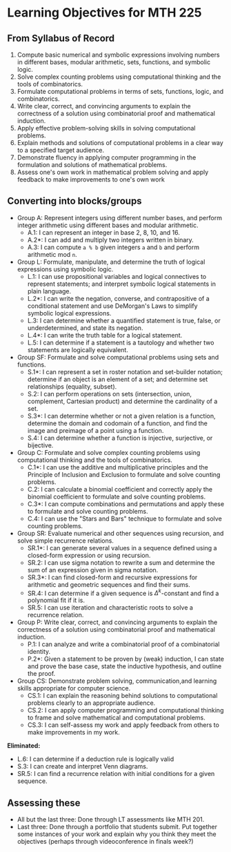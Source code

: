 # Learning Objectives for MTH 225

## From Syllabus of Record

1. Compute basic numerical and symbolic expressions involving numbers in different bases, modular arithmetic, sets, functions, and symbolic logic.
2. Solve complex counting problems using computational thinking and the tools of combinatorics.
3. Formulate computational problems in terms of sets, functions, logic, and combinatorics.
4. Write clear, correct, and convincing arguments to explain the correctness of a solution using combinatorial proof and mathematical induction.
5. Apply effective problem-solving skills in solving computational problems.
6. Explain methods and solutions of computational problems in a clear way to a specified target audience.
7. Demonstrate fluency in applying computer programming in the formulation and solutions of mathematical problems.
8. Assess one's own work in mathematical problem solving and apply feedback to make improvements to one's own work

## Converting into blocks/groups

+ Group A: Represent integers using different number bases, and perform integer arithmetic using different bases and modular arithmetic. 
  + A.1: I can represent an integer in base 2, 8, 10, and 16. 
  + A.2*: I can add and multiply two integers written in binary. 
  + A.3: I can compute `a % b` given integers `a` and `b` and perform arithmetic mod `n`.  
+ Group L: Formulate, manipulate, and determine the truth of logical expressions using symbolic logic. 
  + L.1: I can use propositional variables and logical connectives to represent statements; and interpret symbolic logical statements in plain language. 
  + L.2*: I can write the negation, converse, and contrapositive of a conditional statement and use DeMorgan's Laws to simplify symbolic logical expressions. 
  + L.3: I can determine whether a quantified statement is true, false, or underdetermined, and state its negation. 
  + L.4*: I can write the truth table for a logical statement.
  + L.5: I can determine if a statement is a tautology and whether two statements are logically equivalent. 
+ Group SF: Formulate and solve computational problems using sets and functions. 
  + S.1*: I can represent a set in roster notation and set-builder notation; determine if an object is an element of a set; and determine set relationships (equality, subset). 
  + S.2: I can perform operations on sets (intersection, union, complement, Cartesian product) and determine the cardinality of a set. 
  + S.3*: I can determine whether or not a given relation is a function, determine the domain and codomain of a function, and find the image and preimage of a point using a function. 
  + S.4: I can determine whether a function is injective, surjective, or bijective. 
+ Group C: Formulate and solve complex counting problems using computational thinking and the tools of combinatorics. 
  + C.1*: I can use the additive and multiplicative principles and the Principle of Inclusion and Exclusion to formulate and solve counting problems. 
  + C.2: I can calculate a binomial coefficient and correctly apply the binomial coefficient to formulate and solve counting problems. 
  + C.3*: I can compute combinations and permutations and apply these to formulate and solve counting problems. 
  + C.4: I can use the "Stars and Bars" technique to formulate and solve counting problems. 
+ Group SR: Evaluate numerical and other sequences using recursion, and solve simple recurrence relations. 
  + SR.1*: I can generate several values in a sequence defined using a closed-form expression or using recursion. 
  + SR.2: I can use sigma notation to rewrite a sum and determine the sum of an expression given in sigma notation. 
  + SR.3*: I can find closed-form and recursive expressions for arithmetic and geometric sequences and find their sums. 
  + SR.4: I can determine if a given sequence is $\Delta^k$-constant and find a polynomial fit if it is. 
  + SR.5: I can use iteration and characteristic roots to solve a recurrence relation. 
+ Group P: Write clear, correct, and convincing arguments to explain the correctness of a solution using combinatorial proof and mathematical induction.
  + P.1: I can analyze and write a combinatorial proof of a combinatorial identity. 
  + P.2*: Given a statement to be proven by (weak) induction, I can state and prove the base case, state the inductive hypothesis, and outline the proof. 
+ Group CS: Demonstrate problem solving, communication,and learning skills appropriate for computer science.  
  + CS.1: I can explain the reasoning behind solutions to computational problems clearly to an appropriate audience. 
  + CS.2: I can apply computer programming and computational thinking to frame and solve mathematical and computational problems. 
  + CS.3: I can self-assess my work and apply feedback from others to make improvements in my work. 

**Eliminated:**

+ L.6: I can determine if a deduction rule is logically valid
+ S.3: I can create and interpret Venn diagrams.
+ SR.5: I can find a recurrence relation with initial conditions for a given sequence.


## Assessing these

+ All but the last three: Done through LT assessments like MTH 201. 
+ Last three: Done through a portfolio that students submit. Put together some instances of your work and explain why you think they meet the objectives (perhaps through videoconference in finals week?)